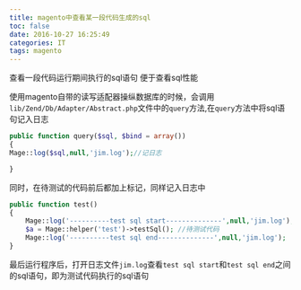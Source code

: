 ```yaml
---
title: magento中查看某一段代码生成的sql
toc: false
date: 2016-10-27 16:25:49
categories: IT
tags: magento
---
```


查看一段代码运行期间执行的sql语句
便于查看sql性能


<!--more-->

使用magento自带的读写适配器操纵数据库的时候，会调用`lib/Zend/Db/Adapter/Abstract.php`文件中的`query`方法,在`query`方法中将sql语句记入日志
​
```php
public function query($sql, $bind = array())
{
Mage::log($sql,null,'jim.log');//记日志

}
```
同时，在待测试的代码前后都加上标记，同样记入日志中

```php
public function test()
{
    Mage::log('----------test sql start--------------',null,'jim.log');
    $a = Mage::helper('test')->testSql(); //待测试代码
    Mage::log('----------test sql end--------------',null,'jim.log');
}
```

最后运行程序后，打开日志文件`jim.log`查看`test sql start`和`test sql end`之间的sql语句，即为测试代码执行的sql语句

